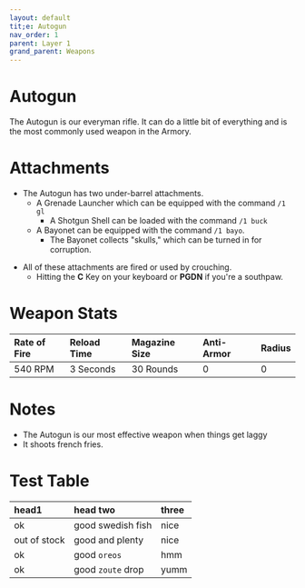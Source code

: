 ```yaml
---
layout: default
tit;e: Autogun
nav_order: 1
parent: Layer 1
grand_parent: Weapons
---
```


# Autogun

The Autogun is our everyman rifle. It can do a little bit of everything and is the most commonly used weapon in the Armory.

# Attachments

* The Autogun has two under-barrel attachments.
    * A Grenade Launcher which can be equipped with the command `/1 gl`
       * A Shotgun Shell can be loaded with the command `/1 buck`
    * A Bayonet can be equipped with the command `/1 bayo`.
        * The Bayonet collects "skulls," which can be turned in for corruption.

- All of these attachments are fired or used by crouching.
    - Hitting the **C** Key on your keyboard or **PGDN** if you're a southpaw.

# Weapon Stats
| Rate of Fire | Reload Time | Magazine Size | Anti-Armor | Radius |
|:-------------|:------------|:--------------|:-----------|:-------|
| 540 RPM     | 3 Seconds  | 30 Rounds    | 0         | 0     |


# Notes

* The Autogun is our most effective weapon when things get laggy
* It shoots french fries.

# Test Table

| head1        | head two          | three |
|:-------------|:------------------|:------|
| ok           | good swedish fish | nice  |
| out of stock | good and plenty   | nice  |
| ok           | good `oreos`      | hmm   |
| ok           | good `zoute` drop | yumm  |
